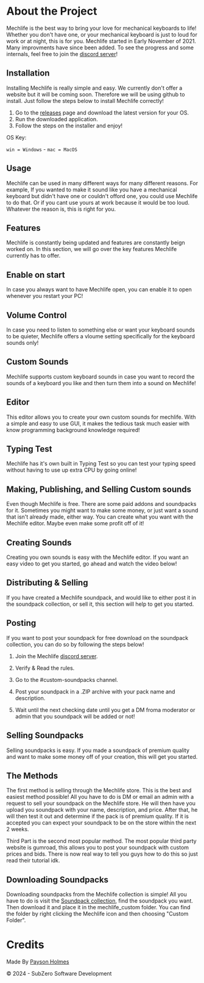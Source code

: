 # About the Project

Mechlife is the best way to bring your love for mechanical keyboards to life! Whether you don't have one, or your mechanical keyboard is just to loud for work or at night, this is for you. Mechlife started in Early November of 2021. Many improvments have since been added. To see the progress and some internals, feel free to join the [discord server](https://dsc.gg/PDennSploit)!

 ## Installation
 
 Installing Mechlife is really simple and easy. We currently don't offer a website but it will be coming soon. Therefore we will be using github to install. Just follow the steps below to install Mechlife correctly!
 
 1. Go to the [releases](https://github.com/P-DennyGamingYT/mechlife/releases/latest) page and download the latest version for your OS.
 2. Run the downloaded application.
 3. Follow the steps on the installer and enjoy!

OS Key:

`win = Windows` - 
`mac = MacOS`

## Usage

Mechlife can be used in many different ways for many different reasons. For example, If you wanted to make it sound like you have a mechanical keyboard but didn't have one or couldn't offord one, you could use Mechlife to do that. Or if you cant use yours at work because it would be too loud. Whatever the reason is, this is right for you.

## Features

Mechlife is constantly being updated and features are constantly beign worked on. In this section, we will go over the key features Mechlife currently has to offer.

## Enable on start

In case you always want to have Mechlife open, you can enable it to open whenever you restart your PC!

## Volume Control

In case you need to listen to something else or want your keyboard sounds to be quieter, Mechlife offers a vloume setting specifically for the keyboard sounds only!

## Custom Sounds

Mechlife supports custom keyboard sounds in case you want to record the sounds of a keyboard you like and then turn them into a sound on Mechlife!

## Editor

This editor allows you to create your own custom sounds for mechlife. With a simple and easy to use GUI, it makes the tedious task much easier with know programming background knowledge required!

## Typing Test

Mechlife has it's own built in Typing Test so you can test your typing speed without having to use up extra CPU by going online!

## Making, Publishing, and Selling Custom sounds

Even though Mechlife is free. There are some paid addons and soundpacks for it. Sometimes you might want to make some money, or just want a sound that isn't already made, either way. You can create what you want with the Mechlife editor. Maybe even make some profit off of it!

## Creating Sounds

Creating you own sounds is easy with the Mechlife editor. If you want an easy video to get you started, go ahead and watch the video below!
  
## Distributing & Selling
  
  If you have created a Mechlife soundpack, and would like to either post it in the soundpack collection, or sell it, this section will help to get you started.
  
  ## Posting
  
  If you want to post your soundpack for free download on the soundpack collection, you can do so by following the steps below!
  
  1. Join the Mechlife [discord server](https://dsc.gg/mechlife).
  
  2. Verify & Read the rules.
  
  3. Go to the #custom-soundpacks channel.
  
  4. Post your soundpack in a .ZIP archive with your pack name and description.
  
  5. Wait until the next checking date until you get a DM froma moderator or admin that you soundpack will be added or not!
  
  ## Selling Soundpacks
  
  Selling soundpacks is easy. If you made a soundpack of premium quality and want to make some money off of your creation, this will get you started.
  
  ## The Methods
  
  The first method is selling through the Mechlife store. This is the best and easiest method possible! All you have to do is DM or email an admin with a request to sell your soundpack on the Mechlife store. He will then have you upload you soundpack with your name, description, and price. After that, he will then test it out and determine if the pack is of premium quality. If it is accepted you can expect your soundpack to be on the store within the next 2 weeks.
  
  Third Part is the second most popular method. The most popular third party website is gumroad, this allows you to post your soundpack with custom prices and bids. There is now real way to tell you guys how to do this so just read their tutorial idk.
  
## Downloading Soundpacks
  
  Downloading soundpacks from the Mechlife collection is simple! All you have to do is visit the [Soundpack collection](https://pdennsploit-softworks-llc.github.io/mechlife.github.io/soundpacks.htm), find the soundpack you want. Then download it and place it in the mechlife_custom folder. You can find the folder by right clicking the Mechlife icon and then choosing "Custom Folder".
  
# Credits
  
Made By [Payson Holmes](https://github.com/paysonism/)
  
&copy; 2024 - SubZero Software Development
